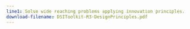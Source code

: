 ```yaml
---
line1: Solve wide reaching problems applying innovation principles.
download-filename: DSIToolkit-R3-DesignPrinciples.pdf
---
```

